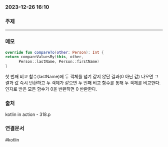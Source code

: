 ###  2023-12-26 16:10
### 주제
----
### 메모
```kotlin
override fun compareTo(other: Person): Int {
return compareValuesBy(this, other,
	  Person::lastName, Person::firstName)
}
```
첫 번째 비교 함수(lastName)에 두 객체를 넘겨 같지 않단 결과(0 아닌 값) 나오면 그 결과 값 즉시 반환하고 두 객체가 같으면 두 번째 비교 함수를 통해 두 객체를 비교한다.
인자로 받은 모든 함수가 0을 반환하면 0 반환한다.
### 출처
kotlin in action - 318.p
### 연결문서
#kotlin
